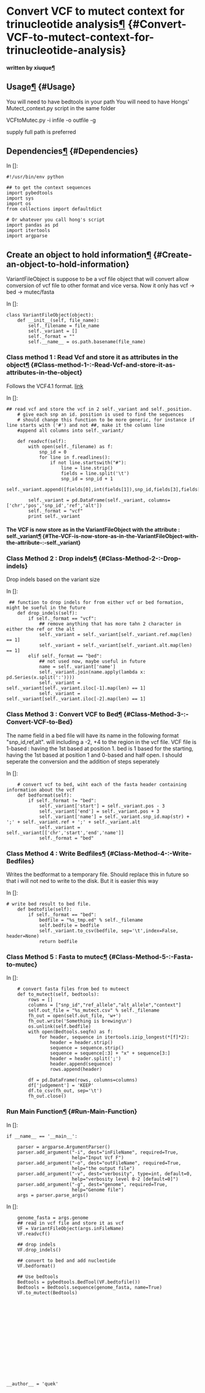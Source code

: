 Convert VCF to mutect context for trinucleotide analysis[¶](#Convert-VCF-to-mutect-context-for-trinucleotide-analysis) {#Convert-VCF-to-mutect-context-for-trinucleotide-analysis}
======================================================================================================================

#### written by xiuque[¶](#written-by-xiuque)

Usage[¶](#Usage) {#Usage}
----------------

You will need to have bedtools in your path You will need to have Hongs'
Mutect\_context.py script in the same folder

VCFtoMutec.py -i infile -o outfile -g

supply full path is preferred

Dependencies[¶](#Dependencies) {#Dependencies}
------------------------------

In []:

    #!/usr/bin/env python

    ## to get the context sequences
    import pybedtools
    import sys
    import os
    from collections import defaultdict

    # Or whatever you call hong's script
    import pandas as pd
    import itertools
    import argparse

Create an object to hold information[¶](#Create-an-object-to-hold-information) {#Create-an-object-to-hold-information}
------------------------------------------------------------------------------

VariantFileObject is suppose to be a vcf file object that will convert
allow conversion of vcf file to other format and vice versa. Now it only
has vcf -\> bed -\> mutec/fasta

In []:

    class VariantFileObject(object):
        def __init__(self, file_name):
            self._filename = file_name
            self._variant = []
            self._format = ""
            self.__name__ = os.path.basename(file_name)
        
        

### Class method 1 : Read Vcf and store it as attributes in the object[¶](#Class-method-1-:-Read-Vcf-and-store-it-as-attributes-in-the-object) {#Class-method-1-:-Read-Vcf-and-store-it-as-attributes-in-the-object}

Follows the VCF4.1 format.
[link](http://www.1000genomes.org/wiki/Analysis/Variant%20Call%20Format/vcf-variant-call-format-version-41)

In []:

    ## read vcf and store the vcf in 2 self._variant and self._position.
        # give each snp an id. position is used to find the sequences
        # should change this function to be more generic, for instance if line starts with ('#') and not ##, make it the column line 
        #append all columns into self._variant/
        
        def readvcf(self):
            with open(self._filename) as f:
                snp_id = 0
                for line in f.readlines():
                    if not line.startswith("#"):
                        line = line.strip()
                        fields = line.split('\t')
                        snp_id = snp_id + 1
                        self._variant.append([fields[0],int(fields[1]),snp_id,fields[3],fields[4]])
                        
            self._variant = pd.DataFrame(self._variant, columns=['chr','pos','snp_id','ref','alt'])
            self._format = "vcf"
            print self._variant
        

#### The VCF is now store as in the VariantFileObject with the attribute : self.\_variant[¶](#The-VCF-is-now-store-as-in-the-VariantFileObject-with-the-attribute-:-self._variant) {#The-VCF-is-now-store-as-in-the-VariantFileObject-with-the-attribute-:-self._variant}

### Class Method 2 : Drop indels[¶](#Class-Method-2-:-Drop-indels) {#Class-Method-2-:-Drop-indels}

Drop indels based on the variant size

In []:

     ## function to drop indels for from either vcf or bed formation, might be sueful in the future 
        def drop_indels(self):
            if self._format == "vcf":
                ## remove anything that has more tahn 2 character in either the ref or the alt
                self._variant = self._variant[self._variant.ref.map(len) == 1]
                self._variant = self._variant[self._variant.alt.map(len) == 1]
            elif self._format == "bed":
                ## not used now, maybe useful in future
                name = self._variant['name']
                self._variant.join(name.apply(lambda x: pd.Series(x.split(':'))))
                self._variant = self._variant[self._variant.iloc[-1].map(len) == 1]
                self._variant = self._variant[self._variant.iloc[-2].map(len) == 1]

### Class Method 3 : Convert VCF to Bed[¶](#Class-Method-3-:-Convert-VCF-to-Bed) {#Class-Method-3-:-Convert-VCF-to-Bed}

The name field in a bed file will have its name in the following format
"snp\_id,ref,alt". will including a -2, +4 to the region in the vcf
file. VCF file is 1-based : having the 1st based at position 1. bed is 1
based for the starting, having the 1st based at position 1 and 0-based
and half open. I should seperate the conversion and the addition of
steps seperately

In []:

        # convert vcf to bed, wiht each of the fasta header containing information about the vcf
        def bedformat(self):
            if self._format != "bed":
                self._variant['start'] = self._variant.pos - 3
                self._variant['end'] = self._variant.pos + 3
                self._variant['name'] = self._variant.snp_id.map(str) + ';' + self._variant.ref + ';' + self._variant.alt
                self._variant = self._variant[['chr','start','end','name']]
                self._format = "bed"
        

### Class Method 4 : Write Bedfiles[¶](#Class-Method-4-:-Write-Bedfiles) {#Class-Method-4-:-Write-Bedfiles}

Writes the bedformat to a temporary file. Should replace this in future
so that i will not ned to write to the disk. But it is easier this way

In []:

    # write bed result to bed file. 
        def bedtofile(self):
            if self._format == "bed":
                bedfile = "%s_tmp.ed" % self._filename
                self.bedfile = bedfile
                self._variant.to_csv(bedfile, sep='\t',index=False, header=None)
                return bedfile

### Class Method 5 : Fasta to mutec[¶](#Class-Method-5-:-Fasta-to-mutec) {#Class-Method-5-:-Fasta-to-mutec}

In []:

        # convert fasta files from bed to muteect
        def to_mutect(self, bedtools):
            rows = []
            columns = ["snp_id","ref_allele","alt_allele","context"]
            self.out_file = "%s_mutect.csv" % self._filename
            fh_out = open(self.out_file, 'w+')
            fh_out.write('Something is brewing\n')
            os.unlink(self.bedfile)
            with open(Bedtools.seqfn) as f:
                for header, sequence in itertools.izip_longest(*[f]*2):
                    header = header.strip()
                    sequence = sequence.strip()
                    sequence = sequence[:3] + "x" + sequence[3:]
                    header = header.split(';')
                    header.append(sequence)
                    rows.append(header)

            df = pd.DataFrame(rows, columns=columns)
            df['judgement'] = 'KEEP'
            df.to_csv(fh_out, sep='\t')
            fh_out.close()

### Run Main Function[¶](#Run-Main-Function) {#Run-Main-Function}

In []:

            
            
    if __name__ == '__main__':
        
        parser = argparse.ArgumentParser()
        parser.add_argument("-i", dest="inFileName", required=True,
                            help="Input Vcf F")
        parser.add_argument("-o", dest="outFileName", required=True,
                            help="the output file")
        parser.add_argument("-v", dest="verbosity", type=int, default=0,
                            help="verbosity level 0-2 [default=0]")
        parser.add_argument("-g", dest="genome", required=True, 
                            help="Genome file")
        args = parser.parse_args()

In []:

        genome_fasta = args.genome
        ## read in vcf file and store it as vcf
        VF = VariantFileObject(args.inFileName)
        VF.readvcf()
        
        ## drop indels
        VF.drop_indels()
        
        ## convert to bed and add nucleotide 
        VF.bedformat()
        
        ## Use bedtools
        Bedtools = pybedtools.BedTool(VF.bedtofile())
        Bedtools = Bedtools.sequence(genome_fasta, name=True)
        VF.to_mutect(Bedtools)
















    __author__ = 'quek'
